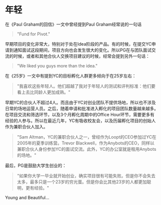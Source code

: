 # 年轻

在《Paul Graham的回信》一文中曾经提到Paul Graham经常说的一句话

> "Fund for Pivot."

早期项目的变化非常大，特别对于处在Idea阶段的产品。有的时候，在提交YC申请到通知面试这段期间，项目方向也会发生很大的变化。所以PG在与团队面试交流的时候，或者和其他合伙人交换项目建议的时候，经常会提到另外一句话：

> "We liked you guys more than the idea."

在《25岁》一文中有提到YC的目标孵化人群更多倾向于在25岁左右：

> "我喜欢这些年轻人。他们超越了我对于年轻人的测试和评判标准：他们要看上去比同龄人更加成熟。"

早期YC的合伙人不超过4人。而且由于YC对创业团队不提供场地，所以也不涉及日常的场地运营人员。之后，随着申请和批准进入孵化的项目团队数量越来越多。在项目交流和筛选环节，以及3个月孵化周期中的Office Hour环节，需要更多有经验的人参与。所以在最近几年，YC有吸收校友会，以及历届孵化项目的创始人作为兼职合伙人加入。

> "Sam Altman，YC的兼职合伙人之一，曾经作为Loopt的CEO参加过YC在2005年的夏季训练营。Trevor Blackwell，作为Anybots的CEO，同样以兼职合伙人身份参加YC的面试交流。此外，YC的办公室就是租用Anybots的场地。"

最后，PG是鼓励大学生创业的：

> "如果你大学一毕业就开始创业，确实项目很有可能失败。但是你不会失去太多，最多只是一个23岁的穷光蛋。但是你会比其他23岁的人都更加聪明，更有经验。"

Young and Beautiful...
